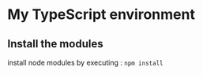 # My TypeScript environment

## Install the modules
install node modules by executing : 
```npm install```
